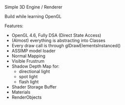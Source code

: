 Simple 3D Engine / Renderer

Build while learning OpenGL

Features:
- OpenGL 4.6, Fully DSA (Direct State Access)
- (Almost) everything is abstracting into Classes
- Every draw call is through glDrawElementsInstanced()
- ASSIMP model loader
- Normal Mapping
- Visible Frustrum
- Shadow Depth Map for:
  -   directional light
  -   spot light
  -   flash light 
- Shader Storage Buffer
- Materials
- RenderObjects
